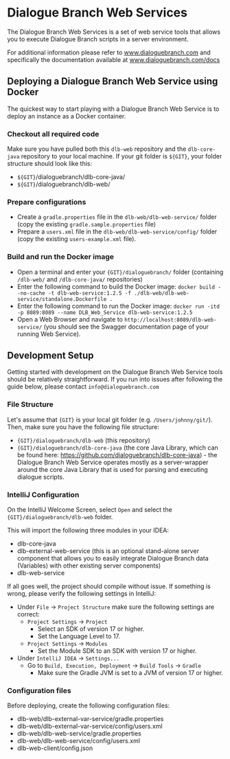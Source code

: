 # Dialogue Branch Web Services
The Dialogue Branch Web Services is a set of web service tools that allows you to execute Dialogue
Branch scripts in a server environment. 

For additional information please refer to www.dialoguebranch.com and specifically the
documentation available at www.dialoguebranch.com/docs

## Deploying a Dialogue Branch Web Service using Docker
The quickest way to start playing with a Dialogue Branch Web Service is to deploy an instance 
as a Docker container.

### Checkout all required code
Make sure you have pulled both this `dlb-web` repository and the `dlb-core-java` repository to your local machine. If your git folder is `${GIT}`, your folder structure should look like this:

* `${GIT}`/dialoguebranch/dlb-core-java/
* `${GIT}`/dialoguebranch/dlb-web/

### Prepare configurations
* Create a `gradle.properties` file in the `dlb-web/dlb-web-service/` folder (copy the existing 
`gradle.sample.properties` file)
* Prepare a `users.xml` file in the `dlb-web/dlb-web-service/config/` folder (copy the existing 
`users-example.xml` file).

### Build and run the Docker image
* Open a terminal and enter your `{GIT}/dialoguebranch/` folder (containing `/dlb-web/` and 
`/dlb-core-java/` repositories)
* Enter the following command to build the Docker image: `docker build --no-cache -t dlb-web-service:1.2.5 -f ./dlb-web/dlb-web-service/standalone.Dockerfile .`
* Enter the following command to run the Docker image: `docker run -itd -p 8089:8089 --name DLB_Web_Service dlb-web-service:1.2.5`
* Open a Web Browser and navigate to `http://localhost:8089/dlb-web-service/` (you should see 
the Swagger documentation page of your running Web Service).

## Development Setup
Getting started with development on the Dialogue Branch Web Service tools should be relatively 
straightforward. If you run into issues after following the guide below, please contact 
`info@dialoguebranch.com`

### File Structure
Let's assume that `{GIT}` is your local git folder (e.g. `/Users/johnny/git/`). Then, make sure you
have the following file structure:

* `{GIT}/dialoguebranch/dlb-web` (this repository)
* `{GIT}/dialoguebranch/dlb-core-java` (the core Java Library, which can be found here: 
https://github.com/dialoguebranch/dlb-core-java) - the Dialogue Branch Web Service operates mostly
as a server-wrapper around the core Java Library that is used for parsing and executing dialogue 
scripts.

### IntelliJ Configuration
On the IntelliJ Welcome Screen, select `Open` and select the `{GIT}/dialoguebranch/dlb-web` folder.

This will import the following three modules in your IDEA:
* dlb-core-java
* dlb-external-web-service (this is an optional stand-alone server component that allows you to 
easily integrate Dialogue Branch data (Variables) with other existing server components)
* dlb-web-service

If all goes well, the project should compile without issue. If something is wrong, please verify
the following settings in IntelliJ:

* Under `File` -> `Project Structure` make sure the following settings are correct:
  * `Project Settings` -> `Project`
    * Select an SDK of version 17 or higher.
    * Set the Language Level to 17.
  * `Project Settings` -> `Modules`
    * Set the Module SDK to an SDK with version 17 or higher.
* Under `IntelliJ IDEA` -> `Settings...`
  * Go to `Build, Execution, Deployment` -> `Build Tools` -> `Gradle`
    * Make sure the Gradle JVM is set to a JVM of version 17 or higher.

### Configuration files
Before deploying, create the following configuration files:

* dlb-web/dlb-external-var-service/gradle.properties
* dlb-web/dlb-external-var-service/config/users.xml
* dlb-web/dlb-web-service/gradle.properties
* dlb-web/dlb-web-service/config/users.xml
* dlb-web-client/config.json
